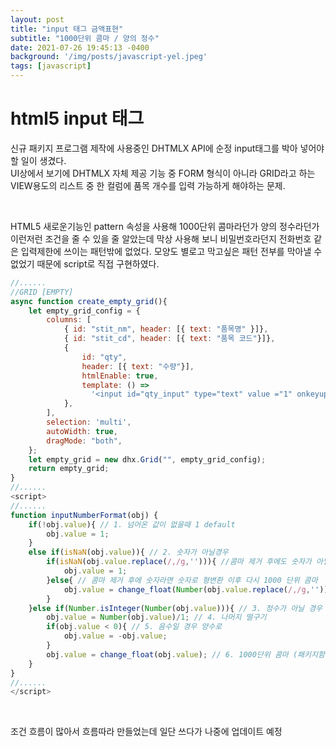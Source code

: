 ```yaml
---
layout: post
title: "input 태그 금액표현"
subtitle: "1000단위 콤마 / 양의 정수"
date: 2021-07-26 19:45:13 -0400
background: '/img/posts/javascript-yel.jpeg'
tags: [javascript]
---
```

# html5 input 태그
신규 패키지 프로그램 제작에 사용중인 DHTMLX API에 순정 input태그를 박아 넣어야 할 일이 생겼다.    
UI상에서 보기에 DHTMLX 자체 제공 기능 중 FORM 형식이 아니라 GRID라고 하는 VIEW용도의 리스트 중 한 컬럼에 품목 개수를 입력 가능하게 해야하는 문제.   

<br>

HTML5 새로운기능인 pattern 속성을 사용해 1000단위 콤마라던가 양의 정수라던가 이런저런 조건을 줄 수 있을 줄 알았는데 막상 사용해 보니 비밀번호라던지 전화번호 같은
입력제한에 쓰이는 패턴밖에 없었다.
모양도 별로고 막고싶은 패턴 전부를 막아낼 수 없었기 때문에 script로 직접 구현하였다.   

``` javascript
//......
//GRID [EMPTY]
async function create_empty_grid(){
	let empty_grid_config = {
		columns: [
			{ id: "stit_nm", header: [{ text: "품목명" }]},
			{ id: "stit_cd", header: [{ text: "품목 코드"}]},
			{
				id: "qty", 
				header: [{ text: "수량"}], 
				htmlEnable: true, 
				template: () => 
				  '<input id="qty_input" type="text" value ="1" onkeyup="inputNumberFormat(this)">'
			}, 
		],
		selection: 'multi',
		autoWidth: true, 
		dragMode: "both",
	};
	let empty_grid = new dhx.Grid("", empty_grid_config);
	return empty_grid;
}
//......
<script>
//......
function inputNumberFormat(obj) {
	if(!obj.value){ // 1. 넘어온 값이 없을때 1 default
		obj.value = 1;
	}
	else if(isNaN(obj.value)){ // 2. 숫자가 아닐경우 
		if(isNaN(obj.value.replace(/,/g,''))){ //콤마 제거 후에도 숫자가 아닐경우 1로 변경
			obj.value = 1;
		}else{ // 콤마 제거 후에 숫자라면 숫자로 형변환 이후 다시 1000 단위 콤마
			obj.value = change_float(Number(obj.value.replace(/,/g,'')));
		}
	}else if(Number.isInteger(Number(obj.value))){ // 3. 정수가 아닐 경우 
		obj.value = Number(obj.value)/1; // 4. 나머지 떨구기
		if(obj.value < 0){ // 5. 음수일 경우 양수로
			obj.value = -obj.value;
		}
		obj.value = change_float(obj.value); // 6. 1000단위 콤마 (패키지함수 따로 구현) -> 2번으로
	}
}
//......
</script>

```
<br>

조건 흐름이 많아서 흐름따라 만들었는데 일단 쓰다가 나중에 업데이트 예정
